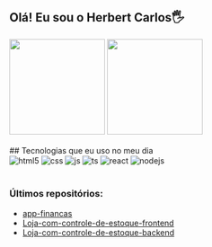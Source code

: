 ## Olá! Eu sou o Herbert Carlos🖐️

<div align="left">
<img height="170em" src="https://github-readme-stats.vercel.app/api/top-langs/?username=HerbertCarlos007&exclude_repo=KNN-Image-Classification&show_icons=true&hide_border=true&layout=compact&langs_count=8&theme=tokyonight"/>	
  
<img height="170em" src="https://github-readme-stats.vercel.app/api?username=HerbertCarlos007&show_icons=true&hide_border=true&count_private=true&include_all_commits=true&theme=tokyonight" />
</div><br>	
## Tecnologias que eu uso no meu dia

<div style="display: inline_block">
  <img align="center" alt="html5" src="https://img.shields.io/badge/HTML5-E34F26?style=for-the-badge&logo=html5&logoColor=white" />
  <img align="center" alt="css" src="https://img.shields.io/badge/CSS3-1572B6?style=for-the-badge&logo=css3&logoColor=white" />
  <img align="center" alt="js" src="https://img.shields.io/badge/JavaScript-F7DF1E?style=for-the-badge&logo=javascript&logoColor=black" />
  <img align="center" alt="ts" src="https://img.shields.io/badge/TypeScript-007ACC?style=for-the-badge&logo=typescript&logoColor=white" />
  <img align="center" alt="react" src="https://img.shields.io/badge/React-20232A?style=for-the-badge&logo=react&logoColor=61DAFB" />
  <img align="center" alt="nodejs" src="https://img.shields.io/badge/Node.js-43853D?style=for-the-badge&logo=node.js&logoColor=white" />
</div><br/>


### Últimos repositórios:
- [app-financas](https://github.com/HerbertCarlos007/app-financas)<br/>
- [Loja-com-controle-de-estoque-frontend](https://github.com/HerbertCarlos007/Loja-com-controle-de-estoque-frontend)<br/>
- [Loja-com-controle-de-estoque-backend](https://github.com/HerbertCarlos007/Loja-com-controle-de-estoque-backend)<br/>
